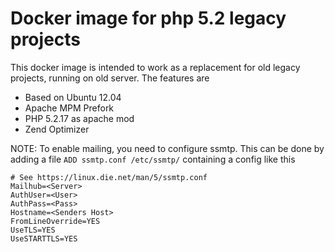 # Docker image for php 5.2 legacy projects
This docker image is intended to work as a replacement for old legacy projects, running on old server.
The features are
* Based on Ubuntu 12.04
* Apache MPM Prefork
* PHP 5.2.17 as apache mod
* Zend Optimizer

NOTE: To enable mailing, you need to configure ssmtp. This can be done by adding a file `ADD ssmtp.conf /etc/ssmtp/` containing a config like this
```
# See https://linux.die.net/man/5/ssmtp.conf
Mailhub=<Server>
AuthUser=<User>
AuthPass=<Pass>
Hostname=<Senders Host>
FromLineOverride=YES
UseTLS=YES
UseSTARTTLS=YES
```
